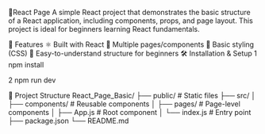 📘React Page
A simple React project that demonstrates the basic structure of a React application, including components, props, and page layout.
This project is ideal for beginners learning React fundamentals.

🚀 Features
⚛️ Built with React
📄 Multiple pages/components
🎨 Basic styling (CSS)
🧭 Easy-to-understand structure for beginners
🛠️ Installation & Setup
1 npm install

2 npm run dev

📂 Project Structure
React_Page_Basic/
├── public/             # Static files
├── src/
│   ├── components/     # Reusable components
│   ├── pages/          # Page-level components
│   ├── App.js          # Root component
│   └── index.js        # Entry point
├── package.json
└── README.md
